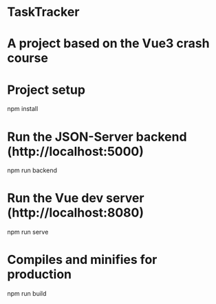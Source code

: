# TaskTracker
# A project based on the Vue3 crash course
# Project setup
npm install
# Run the JSON-Server backend (http://localhost:5000)
npm run backend
# Run the Vue dev server (http://localhost:8080)
npm run serve
# Compiles and minifies for production
npm run build
